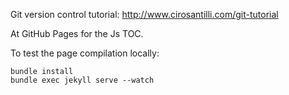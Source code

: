 Git version control tutorial: <http://www.cirosantilli.com/git-tutorial>

At GitHub Pages for the Js TOC.

To test the page compilation locally:

    bundle install
    bundle exec jekyll serve --watch
